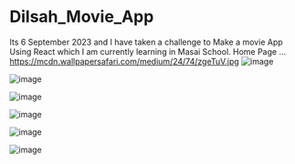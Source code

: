 # Dilsah_Movie_App
Its 6 September 2023 and I have taken a challenge to Make a movie App Using React which I am currently learning in Masai School.
Home Page ...
https://mcdn.wallpapersafari.com/medium/24/74/zgeTuV.jpg
![image](https://github.com/dilsah786/Dilsah_Movie_App/assets/120841935/ad7f6b9e-a839-42f8-9058-5b56b34d096a)

![image](https://github.com/dilsah786/Dilsah_Movie_App/assets/120841935/866c25f2-39e1-4676-8c2e-81955561fdb7)

![image](https://github.com/dilsah786/Dilsah_Movie_App/assets/120841935/d17a3295-f0be-45fe-89c3-7e35eccf5325)

![image](https://github.com/dilsah786/Dilsah_Movie_App/assets/120841935/61c254d4-3bde-4154-846f-05f9cd3dfff3)


![image](https://github.com/dilsah786/Dilsah_Movie_App/assets/120841935/6c08515d-85b7-4550-b29b-1a19de2bb096)


![image](https://github.com/dilsah786/Dilsah_Movie_App/assets/120841935/ed686cbb-8229-4677-964c-75d6c8c17dcd)


